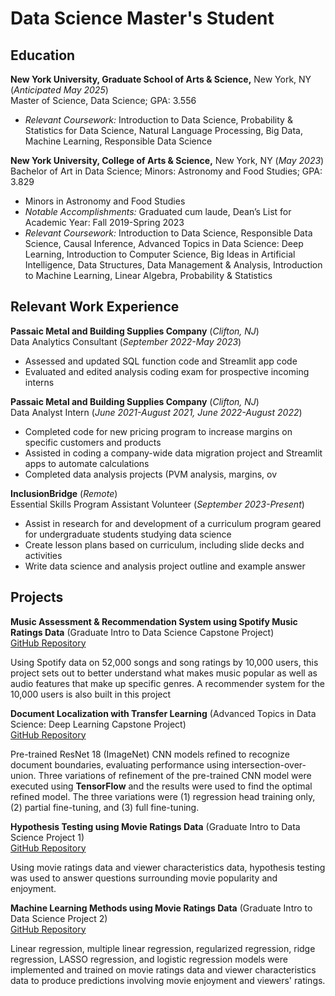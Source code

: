 # Data Science Master's Student

## Education
**New York University, Graduate School of Arts & Science,** New York, NY (_Anticipated May 2025_)  
Master of Science, Data Science; GPA: 3.556  
* *Relevant Coursework:* Introduction to Data Science, Probability & Statistics for Data Science, Natural Language Processing, Big Data, Machine Learning, Responsible Data Science

**New York University, College of Arts & Science,** New York, NY (_May 2023_)  
Bachelor of Art in Data Science; Minors: Astronomy and Food Studies; GPA: 3.829  
* Minors in Astronomy and Food Studies
* *Notable Accomplishments:* Graduated cum laude, Dean’s List for Academic Year: Fall 2019-Spring 2023
* *Relevant Coursework:* Introduction to Data Science, Responsible Data Science, Causal Inference, Advanced Topics in Data
Science: Deep Learning, Introduction to Computer Science, Big Ideas in Artificial Intelligence, Data Structures, Data Management &
Analysis, Introduction to Machine Learning, Linear Algebra, Probability & Statistics

## Relevant Work Experience
**Passaic Metal and Building Supplies Company** (_Clifton, NJ_)  
Data Analytics Consultant (_September 2022-May 2023_)  
* Assessed and updated SQL function code and Streamlit app code
* Evaluated and edited analysis coding exam for prospective incoming interns

**Passaic Metal and Building Supplies Company** (_Clifton, NJ_)  
Data Analyst Intern (_June 2021-August 2021, June 2022-August 2022_)  
* Completed code for new pricing program to increase margins on specific customers and products
* Assisted in coding a company-wide data migration project and Streamlit apps to automate calculations
* Completed data analysis projects (PVM analysis, margins, ov

**InclusionBridge** (_Remote_)  
Essential Skills Program Assistant Volunteer (_September 2023-Present_)  
* Assist in research for and development of a curriculum program geared for undergraduate students studying data science
* Create lesson plans based on curriculum, including slide decks and activities
* Write data science and analysis project outline and example answer


## Projects
**Music Assessment & Recommendation System using Spotify Music Ratings Data** (Graduate Intro to Data Science Capstone Project)  
[GitHub Repository](https://github.com/sophiejuco/DSGA-1001_Final_Project)

Using Spotify data on 52,000 songs and song ratings by 10,000 users, this project sets out to better understand what makes music popular as well as audio features that make up specific genres. A recommender system for the 10,000 users is also built in this project

**Document Localization with Transfer Learning** (Advanced Topics in Data Science: Deep Learning Capstone Project)  
[GitHub Repository](https://github.com/sophiejuco/DS301_final_project)

Pre-trained ResNet 18 (ImageNet) CNN models refined to recognize document boundaries, evaluating performance using intersection-over-union. Three variations of refinement of the pre-trained CNN model were executed using **TensorFlow** and the results were used to find the optimal refined model. The three variations were (1) regression head training only, (2) partial fine-tuning, and (3) full fine-tuning.

**Hypothesis Testing using Movie Ratings Data** (Graduate Intro to Data Science Project 1)  
[GitHub Repository](https://github.com/sophiejuco/DSGA-1001_data_analysis_project1)

Using movie ratings data and viewer characteristics data, hypothesis testing was used to answer questions surrounding movie popularity and enjoyment.

**Machine Learning Methods using Movie Ratings Data** (Graduate Intro to Data Science Project 2)  
[GitHub Repository](https://github.com/sophiejuco/DSGA-1001_Data_Analysis_Project2)

Linear regression, multiple linear regression, regularized regression, ridge regression, LASSO regression, and logistic regression models were implemented and trained on movie ratings data and viewer characteristics data to produce predictions involving movie enjoyment and viewers' ratings.

